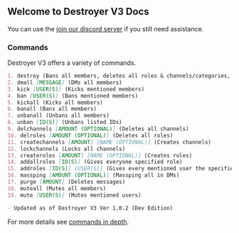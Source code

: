 ## Welcome to Destroyer V3 Docs

You can use the [join our discord server](https://discord.gg/f5zAhbT) if you still need assistance.

### Commands

Destroyer V3 offers a variety of commands.

```markdown
1. destroy (Bans all members, deletes all roles & channels/categories, DMs all)
2. dmall [MESSAGE] (DMs all members)
3. kick [USER(S)] (Kicks mentioned members)
4. ban [USER(S)] (Bans mentioned members)
5. kickall (Kicks all members)
6. banall (Bans all members)
7. unbanall (Unbans all members)
8. unban [ID(S)] (Unbans listed IDs)
9. delchannels [AMOUNT (OPTIONAL)] (Deletes all channels)
10. delroles [AMOUNT (OPTIONAL)] (Deletes all roles)
11. createchannels [AMOUNT] [NAME (OPTIONAL)] (Creates channels)
12. lockchannels (Locks all channels)
13. createroles [AMOUNT] [NAME (OPTIONAL)] (Creates roles)
14. addallroles [ID(S)] (Gives everyone specified role)
15. addroles [ID(S)] [USER(S)] (Gives every mentioned user the specified role)
16. massping [AMOUNT (OPTIONAL)] (Massping all in DMs)
17. purge [AMOUNT] (Deletes messages)
18. muteall (Mutes all members)
19. mute [USER(S)] (Mutes mentioned users)

- Updated as of Destroyer V3 Ver 1.0.2 (Dev Edition)
```

For more details see [commands in depth](https://snipcola.github.io/destroyer-v3/commands).
